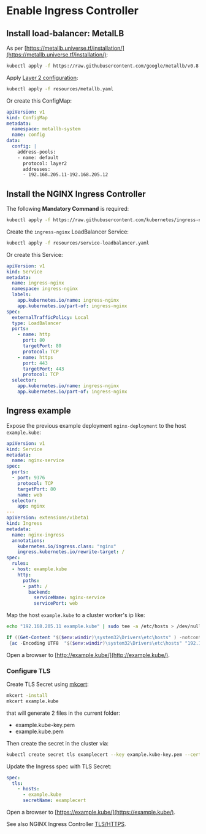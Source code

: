 # Enable Ingress Controller

## Install load-balancer: MetalLB

As per [https://metallb.universe.tf/installation/](https://metallb.universe.tf/installation/):

```bash
kubectl apply -f https://raw.githubusercontent.com/google/metallb/v0.8.3/manifests/metallb.yaml
```

Apply [Layer 2 configuration](https://metallb.universe.tf/configuration/#layer-2-configuration):

```bash
kubectl apply -f resources/metallb.yaml
```

Or create this ConfigMap:

```yaml
apiVersion: v1
kind: ConfigMap
metadata:
  namespace: metallb-system
  name: config
data:
  config: |
    address-pools:
    - name: default
      protocol: layer2
      addresses:
      - 192.168.205.11-192.168.205.12
```

## Install the NGINX Ingress Controller

The following **Mandatory Command** is required:

```bash
kubectl apply -f https://raw.githubusercontent.com/kubernetes/ingress-nginx/master/deploy/static/mandatory.yaml
```

Create the `ingress-nginx` LoadBalancer Service:

```bash
kubectl apply -f resources/service-loadbalancer.yaml
```

Or create this Service:

```yaml
apiVersion: v1
kind: Service
metadata:
  name: ingress-nginx
  namespace: ingress-nginx
  labels:
    app.kubernetes.io/name: ingress-nginx
    app.kubernetes.io/part-of: ingress-nginx
spec:
  externalTrafficPolicy: Local
  type: LoadBalancer
  ports:
    - name: http
      port: 80
      targetPort: 80
      protocol: TCP
    - name: https
      port: 443
      targetPort: 443
      protocol: TCP
  selector:
    app.kubernetes.io/name: ingress-nginx
    app.kubernetes.io/part-of: ingress-nginx
```

## Ingress example

Expose the previous example deployment `nginx-deployment` to the host `example.kube`:

```yaml
apiVersion: v1
kind: Service
metadata:
  name: nginx-service
spec:
  ports:
  - port: 9376
    protocol: TCP
    targetPort: 80
    name: web
  selector:
    app: nginx
---
apiVersion: extensions/v1beta1
kind: Ingress
metadata:
  name: nginx-ingress
  annotations:
    kubernetes.io/ingress.class: "nginx"
    ingress.kubernetes.io/rewrite-target: /
spec:
  rules:
  - host: example.kube
    http:
      paths:
      - path: /
        backend:
          serviceName: nginx-service
          servicePort: web
```

Map the host `example.kube` to a cluster worker's ip like:

```bash
echo "192.168.205.11 example.kube" | sudo tee -a /etc/hosts > /dev/null
```

```powershell
If ((Get-Content "$($env:windir)\system32\Drivers\etc\hosts" ) -notcontains "192.168.205.11 example.kube")
 {ac -Encoding UTF8  "$($env:windir)\system32\Drivers\etc\hosts" "192.168.205.11 example.kube" }
```

Open a browser to [http://example.kube/](http://example.kube/).

### Configure TLS

Create TLS Secret using [mkcert](https://github.com/FiloSottile/mkcert):

```bash
mkcert -install
mkcert example.kube
```

that will generate 2 files in the current folder:

- example.kube-key.pem
- example.kube.pem

Then create the secret in the cluster via:

```bash
kubectl create secret tls examplecert --key example.kube-key.pem --cert example.kube.pem
```

Update the Ingress spec with TLS Secret:

```yaml
spec:
  tls:
    - hosts:
      - example.kube
      secretName: examplecert
```

Open a browser to [https://example.kube/](https://example.kube/).

See also NGINX Ingress Controller [TLS/HTTPS](https://kubernetes.github.io/ingress-nginx/user-guide/tls/).
